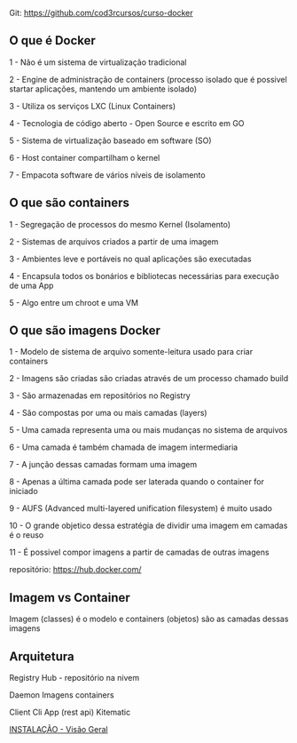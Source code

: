 
Git: https://github.com/cod3rcursos/curso-docker

## O que é Docker

1 - Não é um sistema de virtualização tradicional

2 - Engine de administração de containers (processo isolado que é possivel startar aplicações, mantendo um ambiente isolado)

3 - Utiliza os serviços LXC (Linux Containers)

4 - Tecnologia de código aberto - Open Source e escrito em GO

5 - Sistema de virtualização baseado em software (SO)

6 - Host container compartilham o kernel

7 - Empacota software de vários níveis de isolamento


## O que são containers


1 - Segregação de processos do mesmo Kernel (Isolamento)

2 - Sistemas de arquivos criados a partir de uma imagem

3 - Ambientes leve e portáveis no qual aplicações são executadas

4 - Encapsula todos os bonários e bibliotecas necessárias para execução de uma App

5 - Algo entre um chroot e uma VM

## O que são imagens Docker

1 - Modelo de sistema de arquivo somente-leitura usado para criar containers

2 - Imagens são criadas são criadas através de um processo chamado build

3 - São armazenadas em repositórios no Registry

4 - São compostas por uma ou mais camadas (layers)

5 - Uma camada representa uma ou mais mudanças no sistema de arquivos

6 - Uma camada é também chamada de imagem intermediaria

7 - A junção dessas camadas formam uma imagem

8 - Apenas a última camada pode ser laterada quando o container for iniciado

9 - AUFS (Advanced multi-layered unification filesystem) é muito usado

10 - O grande objetico dessa estratégia de dividir uma imagem em camadas é o reuso

11 - É possivel compor imagens a partir de camadas de outras imagens

repositório: https://hub.docker.com/


## Imagem vs Container

Imagem (classes) é o modelo e containers (objetos) são as camadas dessas imagens

## Arquitetura

Registry 
  Hub - repositório na nivem 

Daemon
  Imagens
  containers

Client
  Cli
  App (rest api)
  Kitematic

  [INSTALAÇÃO - Visão Geral](INSTALL.md)
